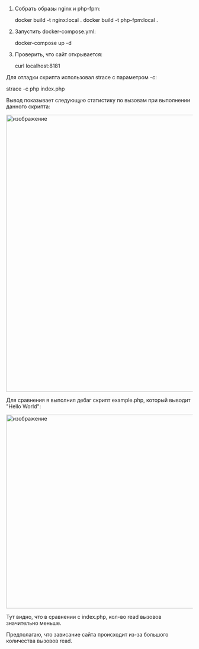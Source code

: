 1. Собрать образы nginx и php-fpm:
   
   docker build -t nginx:local .
   docker build -t php-fpm:local .
  
2. Запустить docker-compose.yml:
  
   docker-compose up -d
  
3. Проверить, что сайт открывается:

   curl localhost:8181



Для отладки скрипта использовал strace с параметром -с:

strace -c php index.php

Вывод показывает следующую статистику по вызовам при выполнении данного скрипта:

<img width="749" alt="изображение" src="https://user-images.githubusercontent.com/48113580/196752533-65cfb231-f703-4bfe-919b-9bb1c2444ed3.png">


Для сравнения я выполнил дебаг скрипт example.php, который выводит "Hello World":

<img width="524" alt="изображение" src="https://user-images.githubusercontent.com/48113580/196752626-46b7263d-012c-4ed9-b516-0d6c020dcaa0.png">

Тут видно, что в сравнении с index.php, кол-во read вызовов значительно меньше.

Предполагаю, что зависание сайта происходит из-за большого количества вызовов read.
